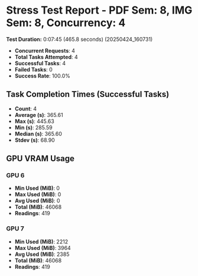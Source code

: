 # Stress Test Report - PDF Sem: 8, IMG Sem: 8, Concurrency: 4

**Test Duration:** 0:07:45 (465.8 seconds) (20250424_160731)

- **Concurrent Requests**: 4
- **Total Tasks Attempted**: 4
- **Successful Tasks**: 4
- **Failed Tasks**: 0
- **Success Rate**: 100.0%

## Task Completion Times (Successful Tasks)

- **Count**: 4
- **Average (s)**: 365.61
- **Max (s)**: 445.63
- **Min (s)**: 285.59
- **Median (s)**: 365.60
- **Stdev (s)**: 68.90

## GPU VRAM Usage

### GPU 6

- **Min Used (MiB)**: 0
- **Max Used (MiB)**: 0
- **Avg Used (MiB)**: 0
- **Total (MiB)**: 46068
- **Readings**: 419

### GPU 7

- **Min Used (MiB)**: 2212
- **Max Used (MiB)**: 3964
- **Avg Used (MiB)**: 2385
- **Total (MiB)**: 46068
- **Readings**: 419


